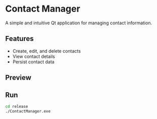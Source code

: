 # Contact Manager
A simple and intuitive Qt application for managing contact information.

## Features

- Create, edit, and delete contacts
- View contact details
- Persist contact data

## Preview

## Run

```bash
cd release
./ContactManager.exe
```